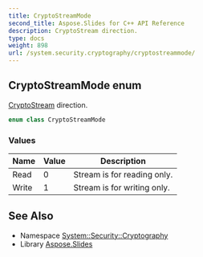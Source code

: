 ```yaml
---
title: CryptoStreamMode
second_title: Aspose.Slides for C++ API Reference
description: CryptoStream direction.
type: docs
weight: 898
url: /system.security.cryptography/cryptostreammode/
---
```

## CryptoStreamMode enum


[CryptoStream](../cryptostream/) direction.

```cpp
enum class CryptoStreamMode
```

### Values

| Name | Value | Description |
| --- | --- | --- |
| Read | 0 | Stream is for reading only. |
| Write | 1 | Stream is for writing only. |

## See Also

* Namespace [System::Security::Cryptography](../)
* Library [Aspose.Slides](../../)